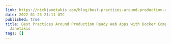 ```yaml
---
link: https://nickjanetakis.com/blog/best-practices-around-production-ready-web-apps-with-docker-compose
date: 2022-01-23 21:11 UTC
published: true
title: Best Practices Around Production Ready Web Apps with Docker Compose — Nick
  Janetakis
tags: []
---
```




